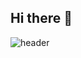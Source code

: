 ## Hi there 👋

![header](https://capsule-render.vercel.app/api?type=venom&color=auto&height=300&section=header&text=아아아%20render&fontSize=90)
<!--
**HaHaPark/HaHaPark** is a ✨ _special_ ✨ repository because its `README.md` (this file) appears on your GitHub profile.

Here are some ideas to get you started:

- 🔭 I’m currently working on ...
- 🌱 I’m currently learning ...
- 👯 I’m looking to collaborate on ...
- 🤔 I’m looking for help with ...
- 💬 Ask me about ...
- 📫 How to reach me: ...
- 😄 Pronouns: ...
- ⚡ Fun fact: ...
-->
